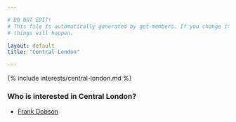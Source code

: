 ```yaml
---

# DO NOT EDIT!
# This file is automatically generated by get-members. If you change it, bad
# things will happen.

layout: default
title: "Central London"

---
```


{% include interests/central-london.md %}

### Who is interested in Central London?


* [Frank Dobson](/members/frank-dobson.html)
